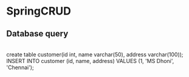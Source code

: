 # SpringCRUD
## Database query
<br>
create table customer(id int, name varchar(50), address varchar(100));<br>
INSERT INTO customer (id, name, address) VALUES (1, 'MS Dhoni', 'Chennai');
